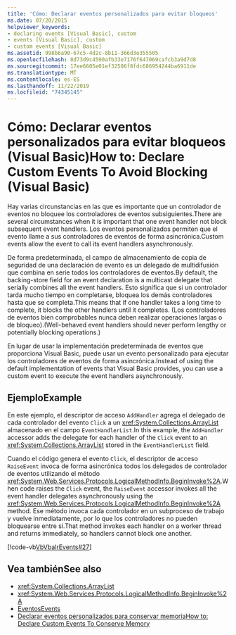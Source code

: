 ```yaml
---
title: 'Cómo: Declarar eventos personalizados para evitar bloqueos'
ms.date: 07/20/2015
helpviewer_keywords:
- declaring events [Visual Basic], custom
- events [Visual Basic], custom
- custom events [Visual Basic]
ms.assetid: 998b6a90-67c5-4d2c-8b11-366d3e355505
ms.openlocfilehash: 8d73d9c4590afb33e7176f647069cafcb3a9d7d8
ms.sourcegitcommit: 17ee6605e01ef32506f8fdc686954244ba6911de
ms.translationtype: MT
ms.contentlocale: es-ES
ms.lasthandoff: 11/22/2019
ms.locfileid: "74345145"
---
```

# <a name="how-to-declare-custom-events-to-avoid-blocking-visual-basic"></a><span data-ttu-id="db7df-102">Cómo: Declarar eventos personalizados para evitar bloqueos (Visual Basic)</span><span class="sxs-lookup"><span data-stu-id="db7df-102">How to: Declare Custom Events To Avoid Blocking (Visual Basic)</span></span>
<span data-ttu-id="db7df-103">Hay varias circunstancias en las que es importante que un controlador de eventos no bloquee los controladores de eventos subsiguientes.</span><span class="sxs-lookup"><span data-stu-id="db7df-103">There are several circumstances when it is important that one event handler not block subsequent event handlers.</span></span> <span data-ttu-id="db7df-104">Los eventos personalizados permiten que el evento llame a sus controladores de eventos de forma asincrónica.</span><span class="sxs-lookup"><span data-stu-id="db7df-104">Custom events allow the event to call its event handlers asynchronously.</span></span>  
  
 <span data-ttu-id="db7df-105">De forma predeterminada, el campo de almacenamiento de copia de seguridad de una declaración de evento es un delegado de multidifusión que combina en serie todos los controladores de eventos.</span><span class="sxs-lookup"><span data-stu-id="db7df-105">By default, the backing-store field for an event declaration is a multicast delegate that serially combines all the event handlers.</span></span> <span data-ttu-id="db7df-106">Esto significa que si un controlador tarda mucho tiempo en completarse, bloquea los demás controladores hasta que se completa.</span><span class="sxs-lookup"><span data-stu-id="db7df-106">This means that if one handler takes a long time to complete, it blocks the other handlers until it completes.</span></span> <span data-ttu-id="db7df-107">(Los controladores de eventos bien comprobables nunca deben realizar operaciones largas o de bloqueo).</span><span class="sxs-lookup"><span data-stu-id="db7df-107">(Well-behaved event handlers should never perform lengthy or potentially blocking operations.)</span></span>  
  
 <span data-ttu-id="db7df-108">En lugar de usar la implementación predeterminada de eventos que proporciona Visual Basic, puede usar un evento personalizado para ejecutar los controladores de eventos de forma asincrónica.</span><span class="sxs-lookup"><span data-stu-id="db7df-108">Instead of using the default implementation of events that Visual Basic provides, you can use a custom event to execute the event handlers asynchronously.</span></span>  
  
## <a name="example"></a><span data-ttu-id="db7df-109">Ejemplo</span><span class="sxs-lookup"><span data-stu-id="db7df-109">Example</span></span>  
 <span data-ttu-id="db7df-110">En este ejemplo, el descriptor de acceso `AddHandler` agrega el delegado de cada controlador del evento `Click` a un <xref:System.Collections.ArrayList> almacenado en el campo `EventHandlerList`.</span><span class="sxs-lookup"><span data-stu-id="db7df-110">In this example, the `AddHandler` accessor adds the delegate for each handler of the `Click` event to an <xref:System.Collections.ArrayList> stored in the `EventHandlerList` field.</span></span>  
  
 <span data-ttu-id="db7df-111">Cuando el código genera el evento `Click`, el descriptor de acceso `RaiseEvent` invoca de forma asincrónica todos los delegados de controlador de eventos utilizando el método <xref:System.Web.Services.Protocols.LogicalMethodInfo.BeginInvoke%2A>.</span><span class="sxs-lookup"><span data-stu-id="db7df-111">When code raises the `Click` event, the `RaiseEvent` accessor invokes all the event handler delegates asynchronously using the <xref:System.Web.Services.Protocols.LogicalMethodInfo.BeginInvoke%2A> method.</span></span> <span data-ttu-id="db7df-112">Ese método invoca cada controlador en un subproceso de trabajo y vuelve inmediatamente, por lo que los controladores no pueden bloquearse entre sí.</span><span class="sxs-lookup"><span data-stu-id="db7df-112">That method invokes each handler on a worker thread and returns immediately, so handlers cannot block one another.</span></span>  
  
 [!code-vb[VbVbalrEvents#27](~/samples/snippets/visualbasic/VS_Snippets_VBCSharp/VbVbalrEvents/VB/Class1.vb#27)]  
  
## <a name="see-also"></a><span data-ttu-id="db7df-113">Vea también</span><span class="sxs-lookup"><span data-stu-id="db7df-113">See also</span></span>

- <xref:System.Collections.ArrayList>
- <xref:System.Web.Services.Protocols.LogicalMethodInfo.BeginInvoke%2A>
- [<span data-ttu-id="db7df-114">Eventos</span><span class="sxs-lookup"><span data-stu-id="db7df-114">Events</span></span>](../../../../visual-basic/programming-guide/language-features/events/index.md)
- [<span data-ttu-id="db7df-115">Declarar eventos personalizados para conservar memoria</span><span class="sxs-lookup"><span data-stu-id="db7df-115">How to: Declare Custom Events To Conserve Memory</span></span>](../../../../visual-basic/programming-guide/language-features/events/how-to-declare-custom-events-to-conserve-memory.md)
